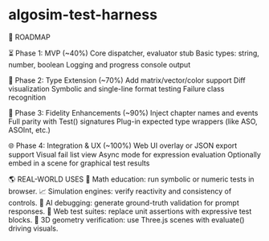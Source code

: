 # algosim-test-harness
🧠 ROADMAP

⏳ Phase 1: MVP (~40%)
Core dispatcher, evaluator stub
Basic types: string, number, boolean
Logging and progress console output

🔁 Phase 2: Type Extension (~70%)
Add matrix/vector/color support
Diff visualization
Symbolic and single-line format testing
Failure class recognition

🔬 Phase 3: Fidelity Enhancements (~90%)
Inject chapter names and events
Full parity with Test() signatures
Plug-in expected type wrappers (like ASO, ASOInt, etc.)

🌐 Phase 4: Integration & UX (~100%)
Web UI overlay or JSON export support
Visual fail list view
Async mode for expression evaluation
Optionally embed in a scene for graphical test results

🌎 REAL-WORLD USES
🧮 Math education: run symbolic or numeric tests in browser.
📈 Simulation engines: verify reactivity and consistency of controls.
🔎 AI debugging: generate ground-truth validation for prompt responses.
🧪 Web test suites: replace unit assertions with expressive test blocks.
🧠 3D geometry verification: use Three.js scenes with evaluate() driving visuals.
 

